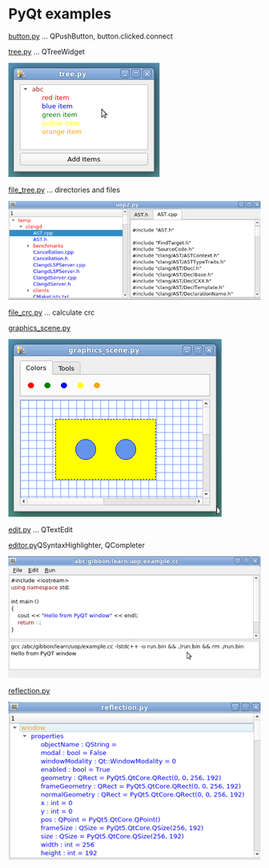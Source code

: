 PyQt examples
=============

[button.py](simple/button.py) ... QPushButton, button.clicked.connect

[tree.py](simple/tree.py) ... QTreeWidget

![tree.png](pictures/tree.png)

[file_tree.py](simple/file_tree.py) ... directories and files

![pictures/file_tree.png](pictures/file_tree.png)

[file_crc.py](simple/file_crc.py) ... calculate crc

[graphics_scene.py](simple/graphics_scene.py )

![pictures/graphics_scene.png](pictures/graphics_scene.png)

[edit.py](editor/editor.py ) ... QTextEdit

[editor.py](editor/editor.py )QSyntaxHighlighter, QCompleter

![pictures/editor.png](pictures/editor.png)

[reflection.py](reflection/reflection.py )

![pictures/reflection.png](pictures/reflection.png)

```python
```
